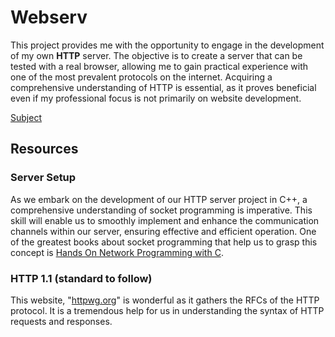 # Webserv
This project provides me with the opportunity to engage in the development of my own **HTTP** server. The objective is to create a server that can be tested with a real browser, allowing me to gain practical experience with one of the most prevalent protocols on the internet. Acquiring a comprehensive understanding of HTTP is essential, as it proves beneficial even if my professional focus is not primarily on website development.

[Subject](https://cdn.intra.42.fr/pdf/pdf/109738/en.subject.pdf)

## Resources

### Server Setup
As we embark on the development of our HTTP server project in C++, a comprehensive understanding of socket programming is imperative. This skill will enable us to smoothly implement and enhance the communication channels within our server, ensuring effective and efficient operation. One of the greatest books about socket programming that help us to grasp this concept is [Hands On Network Programming with C](https://github.com/codeplea/Hands-On-Network-Programming-with-C).

### HTTP 1.1 (standard to follow)
This website, "[httpwg.org](https://httpwg.org/)" is wonderful as it gathers the RFCs of the HTTP protocol. It is a tremendous help for us in understanding the syntax of HTTP requests and responses.
